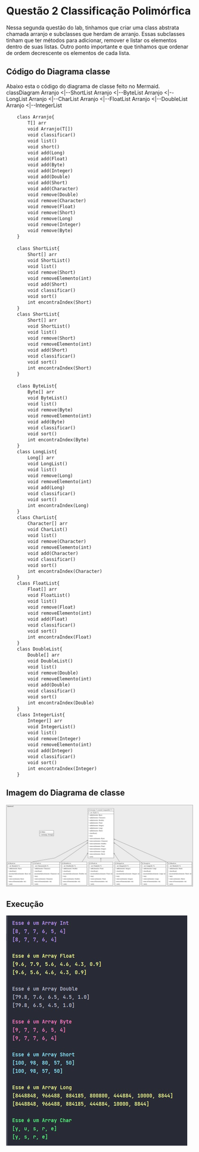 

# Questão 2 Classificação Polimórfica

Nessa segunda questão do lab, tinhamos que criar uma class abstrata chamada arranjo e subclasses que herdam de arranjo. Essas subclasses tinham que ter métodos para adicionar, remover e listar os elementos dentro de suas listas. Outro ponto importante e que tinhamos que ordenar de ordem decrescente os elementos de cada lista.


## Código do Diagrama classe

Abaixo esta o código do diagrama de classe feito no Mermaid.
    classDiagram
            Arranjo <|--ShortList
            Arranjo <|--ByteList
            Arranjo <|--LongList
            Arranjo <|--CharList
            Arranjo <|--FloatList
            Arranjo <|--DoubleList
            Arranjo <|--IntegerList


        class Arranjo{
            T[] arr
            void Arranjo(T[])
            void classificar()
            void list()
            void short()
            void add(Long)
            void add(Float)
            void add(Byte)
            void add(Integer)
            void add(Double)
            void add(Short)
            void add(Character)
            void remove(Double)
            void remove(Character)
            void remove(Float)
            void remove(Short)
            void remove(Long)
            void remove(Integer)
            void remove(Byte)
        }

        class ShortList{
            Short[] arr
            void ShortList()
            void list()
            void remove(Short)
            void removeElemento(int)
            void add(Short)
            void classificar()
            void sort()
            int encontraIndex(Short)
        }
        class ShortList{
            Short[] arr
            void ShortList()
            void list()
            void remove(Short)
            void removeElemento(int)
            void add(Short)
            void classificar()
            void sort()
            int encontraIndex(Short)
        }

        class ByteList{
            Byte[] arr
            void ByteList()
            void list()
            void remove(Byte)
            void removeElemento(int)
            void add(Byte)
            void classificar()
            void sort()
            int encontraIndex(Byte)
        }
        class LongList{
            Long[] arr
            void LongList()
            void list()
            void remove(Long)
            void removeElemento(int)
            void add(Long)
            void classificar()
            void sort()
            int encontraIndex(Long)
        }
        class CharList{
            Character[] arr
            void CharList()
            void list()
            void remove(Character)
            void removeElemento(int)
            void add(Character)
            void classificar()
            void sort()
            int encontraIndex(Character)
        }
        class FloatList{
            Float[] arr
            void FloatList()
            void list()
            void remove(Float)
            void removeElemento(int)
            void add(Float)
            void classificar()
            void sort()
            int encontraIndex(Float)
        }
        class DoubleList{
            Double[] arr
            void DoubleList()
            void list()
            void remove(Double)
            void removeElemento(int)
            void add(Double)
            void classificar()
            void sort()
            int encontraIndex(Double)
        }
        class IntegerList{
            Integer[] arr
            void IntegerList()
            void list()
            void remove(Integer)
            void removeElemento(int)
            void add(Integer)
            void classificar()
            void sort()
            int encontraIndex(Integer)
        }

## Imagem do Diagrama de classe
![Diagrama](https://github.com/Danilo505/LabWeek2/blob/main/src/Question2/Imagens/DiagramaDeClasse.jpeg)

## Execução
![Execução](https://github.com/Danilo505/LabWeek2/blob/main/src/Question2/Imagens/Execucao.jpeg)
